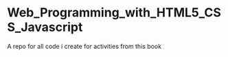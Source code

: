 # Web_Programming_with_HTML5_CSS_Javascript
A repo for all code i create for activities from this book
